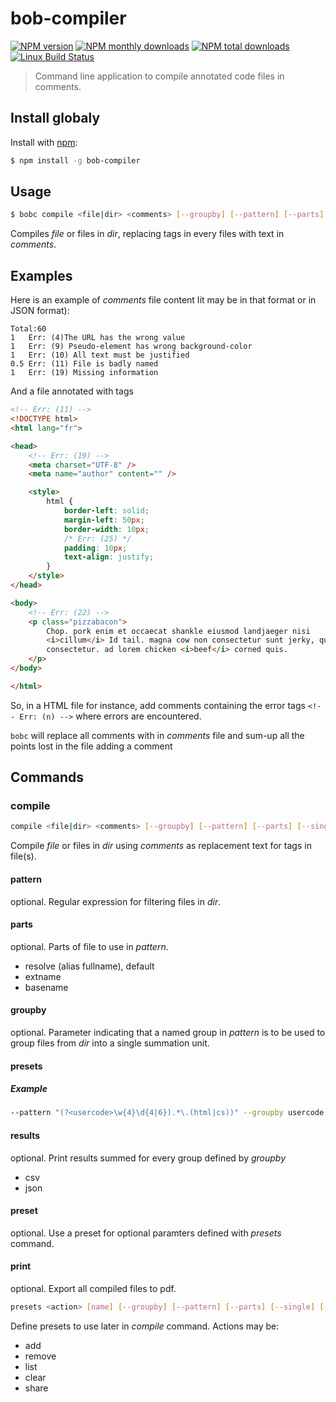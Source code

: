 # bob-compiler
[![NPM version](https://img.shields.io/npm/v/bob-compiler)](https://www.npmjs.com/package/bob-compiler) [![NPM monthly downloads](https://img.shields.io/npm/dm/bob-compiler.svg)](https://npmjs.org/package/bob-compiler) [![NPM total downloads](https://img.shields.io/npm/dt/bob-compiler.svg)](https://npmjs.org/package/bob-compiler) [![Linux Build Status](https://img.shields.io/travis/glennerichall/bob-compiler.svg)](https://travis-ci.org/glennerichall/bob-compiler)

> Command line application to compile annotated code files in comments.


## Install globaly
Install with [npm](https://www.npmjs.com/):

```sh
$ npm install -g bob-compiler
```

## Usage

```sh
$ bobc compile <file|dir­> <comments> [--groupby] [--pattern] [--parts] [--single] [--preset] [--results] [--print]
```

Compiles *file* or files in *dir*, replacing tags in every files with text in *comments*.

## Examples
Here is an example of *comments* file content Iit may be in that format or in JSON format):
```properties
Total:60
1   Err: (4)The URL has the wrong value
1   Err: (9) Pseudo-element has wrong background-color
1   Err: (10) All text must be justified
0.5 Err: (11) File is badly named
1   Err: (19) Missing information
```

And a file annotated with tags
```html
<!-- Err: (11) -->
<!DOCTYPE html>
<html lang="fr">

<head>
    <!-- Err: (19) -->
    <meta charset="UTF-8" />
    <meta name="author" content="" />

    <style>
        html {
            border-left: solid;
            margin-left: 50px;
            border-width: 10px;
            /* Err: (25) */
            padding: 10px;
            text-align: justify;
        }
    </style>
</head>

<body>
    <!-- Err: (22) -->
    <p class="pizzabacon">
        Chop. pork enim et occaecat shankle eiusmod landjaeger nisi
        <i>cillum</i> Id tail. magna cow non consectetur sunt jerky, qui chop Pork
        consectetur. ad lorem chicken <i>beef</i> corned quis.
    </p>
</body>

</html>
```

So, in a HTML file for instance, add comments containing the error tags `<!-- Err: (n) -->` where errors are encountered.

`bobc` will replace all comments with in *comments* file and sum-up all the points lost in the file adding a comment 
## Commands

### compile

```sh
compile <file|dir­> <comments> [--groupby] [--pattern] [--parts] [--single] [--preset] [--results]
```

Compile *file* or files in *dir* using *comments* as replacement text for tags in file(s).

#### pattern

optional. Regular expression for filtering files in *dir*.

#### parts

optional. Parts of file to use in *pattern*. 
* resolve (alias fullname), default
* extname
* basename

#### groupby

optional. Parameter indicating that a named group in *pattern* is to be used to group files from *dir* into a single summation unit.

#### presets

##### Example
```sh
--pattern "(?<usercode>\w{4}\d{4|6}).*\.(html|cs))" --groupby usercode
```

#### results
optional. Print results summed for every group defined by *groupby*
* csv
* json

#### preset
optional. Use a preset for optional paramters defined with *presets* command.

#### print
optional. Export all compiled files to pdf.

```sh
presets <action> [name] [--groupby] [--pattern] [--parts] [--single] [--preset] [--results]
```

Define presets to use later in *compile* command.
Actions may be:
* add
* remove
* list
* clear
* share